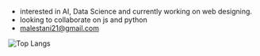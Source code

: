 - interested in AI, Data Science and currently working on web designing.
- looking to collaborate on js and python
- malestani21@gmail.com

<!---
Mustafa-Zahedi/Mustafa-Zahedi is a ✨ special ✨ repository because its `README.md` (this file) appears on your GitHub profile.
You can click the Preview link to take a look at your changes.
--->

<!-- ![YOURNAME github stats](https://github-readme-stats.vercel.app/api?username=Mustafa-Zahedi&show_icons=true&hide_border=true&theme=radical) -->
![Top Langs](https://github-readme-stats.vercel.app/api/top-langs/?username=Mustafa-Zahedi&theme=radical&layout=compact)

